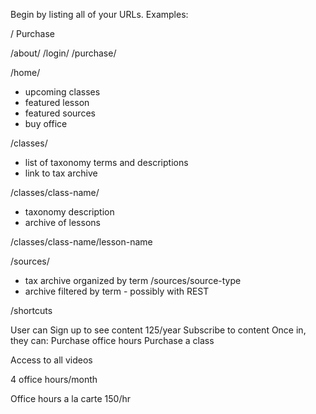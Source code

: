 
Begin by listing all of your URLs. Examples:

/
	Purchase

/about/
/login/
/purchase/

/home/
- upcoming classes
- featured lesson
- featured sources
- buy office

/classes/
- list of taxonomy terms and descriptions
- link to tax archive

/classes/class-name/
- taxonomy description
- archive of lessons

/classes/class-name/lesson-name

/sources/
- tax archive organized by term
/sources/source-type
- archive filtered by term - possibly with REST

/shortcuts







User can
	Sign up to see content
		125/year
	Subscribe to content
	Once in, they can:
		Purchase office hours
		Purchase a class


Access to all videos

4 office hours/month

Office hours a la carte
150/hr

